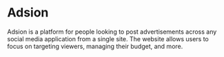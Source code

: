 # Adsion
Adsion is a platform for people looking to post advertisements across any social media application from a single site. The website allows users to focus on targeting viewers, managing their budget, and more.
